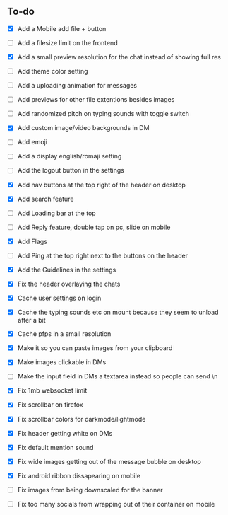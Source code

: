 ## To-do

- [x] Add a Mobile add file + button
- [ ] Add a filesize limit on the frontend
- [x] Add a small preview resolution for the chat instead of showing full res
- [ ] Add theme color setting
- [ ] Add a uploading animation for messages
- [ ] Add previews for other file extentions besides images
- [ ] Add randomized pitch on typing sounds with toggle switch
- [x] Add custom image/video backgrounds in DM
- [ ] Add emoji
- [ ] Add a display english/romaji setting 
- [ ] Add the logout button in the settings
- [x] Add nav buttons at the top right of the header on desktop
- [x] Add search feature
- [ ] Add Loading bar at the top
- [ ] Add Reply feature, double tap on pc, slide on mobile
- [x] Add Flags
- [ ] Add Ping at the top right next to the buttons on the header

- [x] Add the Guidelines in the settings
- [x] Fix the header overlaying the chats


- [x] Cache user settings on login
- [x] Cache the typing sounds etc on mount because they seem to unload after a bit
- [x] Cache pfps in a small resolution 

- [x] Make it so you can paste images from your clipboard
- [x] Make images clickable in DMs
- [ ] Make the input field in DMs a textarea instead so people can send \n

- [x] Fix 1mb websocket limit
- [x] Fix scrollbar on firefox
- [x] Fix scrollbar colors for darkmode/lightmode
- [x] Fix header getting white on DMs
- [x] Fix default mention sound
- [x] Fix wide images getting out of the message bubble on desktop
- [x] Fix android ribbon dissapearing on mobile
- [ ] Fix images from being downscaled for the banner
- [ ] Fix too many socials from wrapping out of their container on mobile




